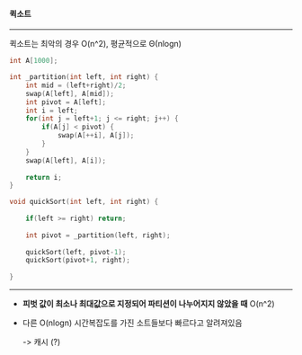 #### 퀵소트

---

퀵소트는 최악의 경우 O(n^2), 평균적으로 Θ(nlogn)



```cpp
int A[1000];

int _partition(int left, int right) {
    int mid = (left+right)/2;
    swap(A[left], A[mid]);
    int pivot = A[left];
    int i = left;
    for(int j = left+1; j <= right; j++) {
        if(A[j] < pivot) {
            swap(A[++i], A[j]);
        }
    }
    swap(A[left], A[i]);
    
    return i;
}

void quickSort(int left, int right) {
    
    if(left >= right) return;
    
    int pivot = _partition(left, right);
    
    quickSort(left, pivot-1);
    quickSort(pivot+1, right);
    
}
```

---

- **피벗 값이 최소나 최대값으로 지정되어 파티션이 나누어지지 않았을 때** O(n^2)

- 다른 O(nlogn) 시간복잡도를 가진 소트들보다 빠르다고 알려져있음

    -> 캐시 (?)

